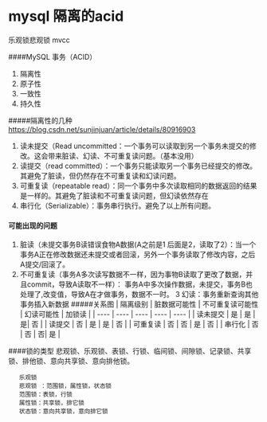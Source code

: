 # mysql 隔离的acid
乐观锁悲观锁
mvcc
 
####MySQL 事务（ACID）
1. 隔离性 
2. 原子性
3. 一致性
4. 持久性

#####隔离性的几种 https://blog.csdn.net/sunjinjuan/article/details/80916903
1. 读未提交（Read uncommitted：一个事务可以读取到另一个事务未提交的修改。这会带来脏读、幻读、不可重复读问题。（基本没用）
2. 读提交（read committed）：一个事务只能读取另一个事务已经提交的修改。其避免了脏读，但仍然存在不可重复读和幻读问题。
3. 可重复读（repeatable read）：同一个事务中多次读取相同的数据返回的结果是一样的。其避免了脏读和不可重复读问题，但幻读依然存在
4. 串行化（Serializable）：事务串行执行。避免了以上所有问题。

#### 可能出现的问题
1. 脏读（未提交事务B读错误食物A数据(A之前是1 后面是2，读取了2）：当一个事务A正在修改数据还未提交或者回滚，另外一个事务读取了修改内容，之后A提交/回滚了。
2. 不可重复读（事务A多次读写数据不一样，因为事物B读取了更改了数据，并且commit，导致A读取不一样）： 事务A中多次操作数据，未提交，事务B也处理了,改变值，导致A在才做事务，数据不一时。
3 幻读：事务重新查询其他事务插入新数据
#####关系图
|  隔离级别   | 脏数据可能性  | 不可重复读可能性  | 幻读可能性  | 加锁读  |
|  ----  | ----  | ----  | ----  | ----  |
| 读未提交  | 是 | 是 | 是| 否 |
| 读提交  | 否 | 是  | 是 | 否 |
| 可重复读  | 否 | 否 | 是 | 否 |
| 串行化  | 否 | 否 | 否| 是 |


####锁的类型
       悲观锁、乐观锁、表锁、行锁、临间锁、间隙锁、记录锁、共享锁、排他锁、意向共享锁、意向排他锁。
       
       乐观锁
       悲观锁 ：范围锁，属性锁，状态锁
       范围锁：表锁，行锁
       属性锁：共享锁，排它锁
       状态锁：意向共享锁，意向排它锁
 